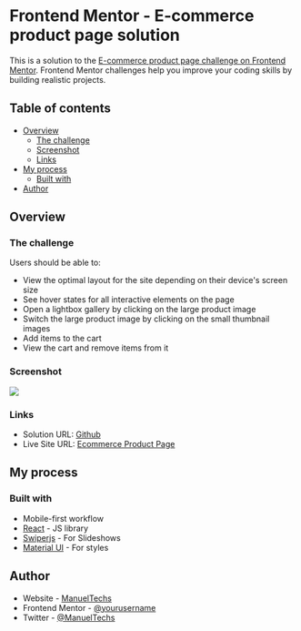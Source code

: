 # Frontend Mentor - E-commerce product page solution

This is a solution to the [E-commerce product page challenge on Frontend Mentor](https://www.frontendmentor.io/challenges/ecommerce-product-page-UPsZ9MJp6). Frontend Mentor challenges help you improve your coding skills by building realistic projects.

## Table of contents

- [Overview](#overview)
  - [The challenge](#the-challenge)
  - [Screenshot](#screenshot)
  - [Links](#links)
- [My process](#my-process)
  - [Built with](#built-with)
- [Author](#author)

## Overview

### The challenge

Users should be able to:

- View the optimal layout for the site depending on their device's screen size
- See hover states for all interactive elements on the page
- Open a lightbox gallery by clicking on the large product image
- Switch the large product image by clicking on the small thumbnail images
- Add items to the cart
- View the cart and remove items from it

### Screenshot

![](./screenshot.jpg)

### Links

- Solution URL: [Github](https://your-solution-url.com)
- Live Site URL: [Ecommerce Product Page](https://your-live-site-url.com)

## My process

### Built with

- Mobile-first workflow
- [React](https://reactjs.org/) - JS library
- [Swiperjs](https://swiperjs.com/) - For Slideshows
- [Material UI](https://mui.com/) - For styles

## Author

- Website - [ManuelTechs](https://manueltechs.me/)
- Frontend Mentor - [@yourusername](https://www.frontendmentor.io/profile/yourusername)
- Twitter - [@ManuelTechs](https://www.twitter.com/ManuelTechs)
